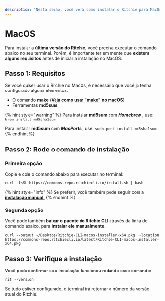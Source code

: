 ```yaml
---
description: 'Nesta seção, você verá como instalar o Ritchie para MacOs.'
---
```


# MacOS

Para instalar a **última versão do Ritchie**, você precisa executar o comando abaixo no seu terminal. Porém, é importante ter em mente que **existem alguns requisitos** antes de iniciar a instalação no MacOS.

## Passo 1: Requisitos

Se você quiser usar o Ritchie no MacOs, é necessário que você já tenha configurado alguns elementos:

* O comando **make** \([**Veja como usar "make" no macOS**](https://stackoverflow.com/questions/1469994/using-make-on-os-x)\)
* Ferramentas **md5sum**

{% hint style="warning" %}
Para instalar **md5sum** com _**Homebrew**_ , use: `brew install md5sha1sum`

Para instalar **md5sum** com _**MacPorts**_ , use: `sudo port install md5sha1sum`
{% endhint %}

## Passo 2: Rode o comando de instalação

### Primeira opção

Copie e cole o comando abaixo para executar no terminal: 

```text
curl -fsSL https://commons-repo.ritchiecli.io/install.sh | bash
```

{% hint style="info" %}
Se preferir, você também pode seguir com a [**instalação manual**.](manual-installation.md)
{% endhint %}

###  Segunda opção

Você pode também **baixar o** **pacote do Ritchie CLI** através da linha de comando abaixo, para **instalar ele manualmente**.

```text
curl --output ~/Desktop/Ritchie-CLI-macos-installer-x64.pkg --location https://commons-repo.ritchiecli.io/latest/Ritchie-CLI-macos-installer-x64.pkg
```

## Passo 3: Verifique a instalação 

Você pode confirmar se a instalação funcionou rodando esse comando: 

```text
rit --version
```

Se tudo estiver configurado, o terminal irá retornar o número da versão atual do Ritchie.

